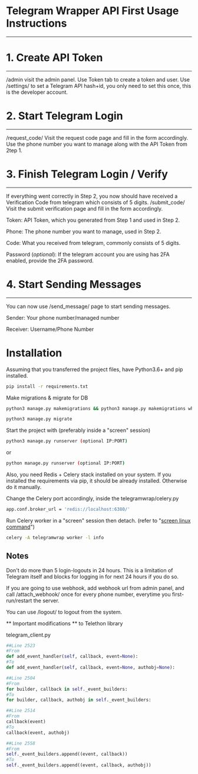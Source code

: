 # **Telegram Wrapper API First Usage**  **Instructions**

---

# 1.  Create API Token  

---

/admin visit the admin panel. Use Token tab to create a token and user. Use /settings/  to set a Telegram API hash+id, you only need to set this once, this is the developer account.

# 2.  Start Telegram Login   

---

/request_code/ Visit the request code page and fill in the form accordingly. Use the phone number you want to manage along with the API Token from 2tep 1.

# 3.  Finish Telegram Login / Verify    

---

If everything went correctly in Step 2, you now should have received a Verification Code from telegram which consists of 5 digits. /submit_code/ Visit the submit verification page and fill in the form accordingly.

Token: API Token, which you generated from Step 1 and used in Step 2.

Phone: The phone number you want to manage, used in Step 2.

Code: What you received from telegram, commonly consists of 5 digits.

Password (*optional*): If the telegram account you are using has 2FA enabled, provide the 2FA password.

# 4.  Start Sending Messages     

---

You can now use  /send_message/ page to start sending messages.

Sender: Your phone number/managed number

Receiver: Username/Phone Number

# Installation

Assuming that you transferred the project files, have Python3.6+ and pip installed.

```bash
pip install -r requirements.txt
```

Make migrations & migrate for DB

```bash
python3 manage.py makemigrations && python3 manage.py makemigrations whatsappwrap
```

```bash
python3 manage.py migrate
```

Start the project with (preferably inside a "screen" session)

```bash
python3 manage.py runserver (optional IP:PORT)
```

or 

```bash
python manage.py runserver (optional IP:PORT)
```

Also, you need Redis + Celery stack installed on your system. If you installed the requirements via pip, it should be already installed. Otherwise do it manually.

Change the Celery port accordingly, inside the telegramwrap/celery.py

```bash
app.conf.broker_url = 'redis://localhost:6380/'
```

Run Celery worker in a "screen" session then detach. (refer to "[screen linux command]( https://linuxize.com/post/how-to-use-linux-screen/)")

```bash
celery -A telegramwrap worker -l info
```

## Notes                                                                     

Don't do more than 5 login-logouts in 24 hours. This is a limitation of Telegram itself and blocks for logging in for next 24 hours if you do so.

If you are going to use webhook, add webhook url from admin panel, and call /attach_webhook/ once for every phone number, everytime you first-run/restart the server.

You can use /logout/ to logout from the system. 

** Important modifications ** to Telethon library

telegram_client.py 

```python
##Line 2523
#From
def add_event_handler(self, callback, event=None):
#To
def add_event_handler(self, callback, event=None, authobj=None):

##Line 2504
#From
for builder, callback in self._event_builders:
#To
for builder, callback, authobj in self._event_builders:

##Line 2514
#From
callback(event)
#To
callback(event, authobj)

##Line 2558
#From
self._event_builders.append((event, callback))
#To
self._event_builders.append((event, callback, authobj))
```


